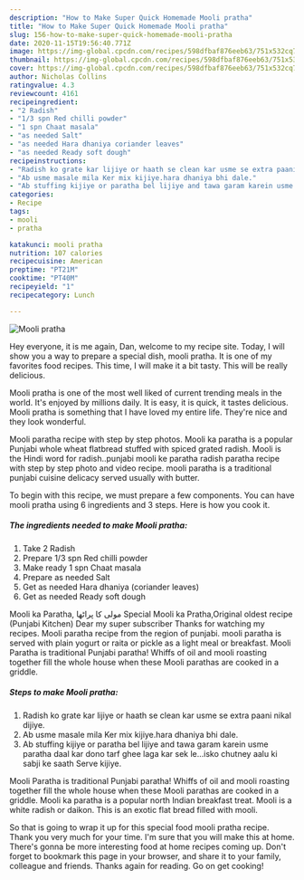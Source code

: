 ```yaml
---
description: "How to Make Super Quick Homemade Mooli pratha"
title: "How to Make Super Quick Homemade Mooli pratha"
slug: 156-how-to-make-super-quick-homemade-mooli-pratha
date: 2020-11-15T19:56:40.771Z
image: https://img-global.cpcdn.com/recipes/598dfbaf876eeb63/751x532cq70/mooli-pratha-recipe-main-photo.jpg
thumbnail: https://img-global.cpcdn.com/recipes/598dfbaf876eeb63/751x532cq70/mooli-pratha-recipe-main-photo.jpg
cover: https://img-global.cpcdn.com/recipes/598dfbaf876eeb63/751x532cq70/mooli-pratha-recipe-main-photo.jpg
author: Nicholas Collins
ratingvalue: 4.3
reviewcount: 4161
recipeingredient:
- "2 Radish"
- "1/3 spn Red chilli powder"
- "1 spn Chaat masala"
- "as needed Salt"
- "as needed Hara dhaniya coriander leaves"
- "as needed Ready soft dough"
recipeinstructions:
- "Radish ko grate kar lijiye or haath se clean kar usme se extra paani nikal dijiye."
- "Ab usme masale mila Ker mix kijiye.hara dhaniya bhi dale."
- "Ab stuffing kijiye or paratha bel lijiye and tawa garam karein usme paratha daal kar dono tarf ghee laga kar sek le...isko chutney aalu ki sabji ke saath Serve kijiye."
categories:
- Recipe
tags:
- mooli
- pratha

katakunci: mooli pratha 
nutrition: 107 calories
recipecuisine: American
preptime: "PT21M"
cooktime: "PT40M"
recipeyield: "1"
recipecategory: Lunch

---
```



![Mooli pratha](https://img-global.cpcdn.com/recipes/598dfbaf876eeb63/751x532cq70/mooli-pratha-recipe-main-photo.jpg)

Hey everyone, it is me again, Dan, welcome to my recipe site. Today, I will show you a way to prepare a special dish, mooli pratha. It is one of my favorites food recipes. This time, I will make it a bit tasty. This will be really delicious.

Mooli pratha is one of the most well liked of current trending meals in the world. It's enjoyed by millions daily. It is easy, it is quick, it tastes delicious. Mooli pratha is something that I have loved my entire life. They're nice and they look wonderful.

Mooli paratha recipe with step by step photos. Mooli ka paratha is a popular Punjabi whole wheat flatbread stuffed with spiced grated radish. Mooli is the Hindi word for radish..punjabi mooli ke paratha radish paratha recipe with step by step photo and video recipe. mooli paratha is a traditional punjabi cuisine delicacy served usually with butter.


To begin with this recipe, we must prepare a few components. You can have mooli pratha using 6 ingredients and 3 steps. Here is how you cook it.

<!--inarticleads1-->

##### The ingredients needed to make Mooli pratha:

1. Take 2 Radish
1. Prepare 1/3 spn Red chilli powder
1. Make ready 1 spn Chaat masala
1. Prepare as needed Salt
1. Get as needed Hara dhaniya (coriander leaves)
1. Get as needed Ready soft dough


Mooli ka Paratha, مولی کا پراٹھا Special Mooli ka Pratha,Original oldest recipe (Punjabi Kitchen) Dear my super subscriber Thanks for watching my recipes. Mooli paratha recipe from the region of punjabi. mooli paratha is served with plain yogurt or raita or pickle as a light meal or breakfast. Mooli Paratha is traditional Punjabi paratha! Whiffs of oil and mooli roasting together fill the whole house when these Mooli parathas are cooked in a griddle. 

<!--inarticleads2-->

##### Steps to make Mooli pratha:

1. Radish ko grate kar lijiye or haath se clean kar usme se extra paani nikal dijiye.
1. Ab usme masale mila Ker mix kijiye.hara dhaniya bhi dale.
1. Ab stuffing kijiye or paratha bel lijiye and tawa garam karein usme paratha daal kar dono tarf ghee laga kar sek le...isko chutney aalu ki sabji ke saath Serve kijiye.


Mooli Paratha is traditional Punjabi paratha! Whiffs of oil and mooli roasting together fill the whole house when these Mooli parathas are cooked in a griddle. Mooli ka paratha is a popular north Indian breakfast treat. Mooli is a white radish or daikon. This is an exotic flat bread filled with mooli. 

So that is going to wrap it up for this special food mooli pratha recipe. Thank you very much for your time. I'm sure that you will make this at home. There's gonna be more interesting food at home recipes coming up. Don't forget to bookmark this page in your browser, and share it to your family, colleague and friends. Thanks again for reading. Go on get cooking!
